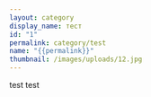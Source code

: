 ```yaml
---
layout: category
display_name: тест
id: "1"
permalink: category/test
name: "{{permalink}}"
thumbnail: /images/uploads/12.jpg
---
```

test test